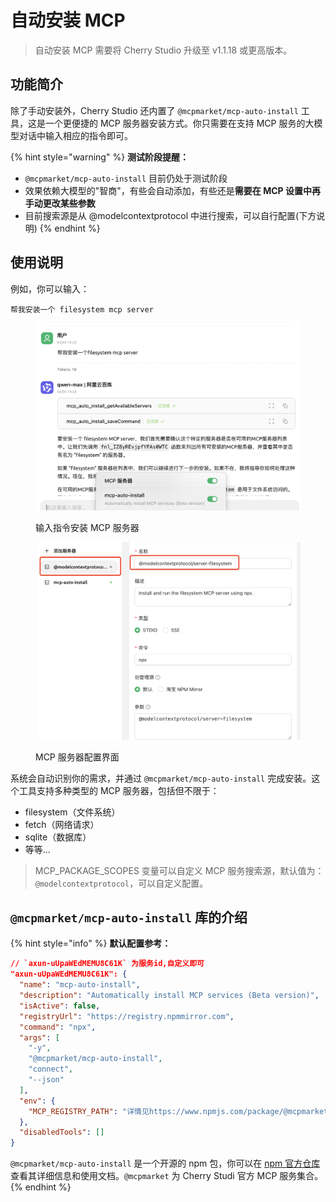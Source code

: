 # 自动安装 MCP

> 自动安装 MCP 需要将 Cherry Studio 升级至 v1.1.18 或更高版本。

## 功能简介

除了手动安装外，Cherry Studio 还内置了 `@mcpmarket/mcp-auto-install` 工具，这是一个更便捷的 MCP 服务器安装方式。你只需要在支持 MCP 服务的大模型对话中输入相应的指令即可。

{% hint style="warning" %}
**测试阶段提醒：**

* `@mcpmarket/mcp-auto-install` 目前仍处于测试阶段
* 效果依赖大模型的"智商"，有些会自动添加，有些还是**需要在 MCP 设置中再手动更改某些参数**
* 目前搜索源是从 @modelcontextprotocol 中进行搜索，可以自行配置(下方说明)
{% endhint %}

## 使用说明

例如，你可以输入：

```
帮我安装一个 filesystem mcp server
```

<figure><img src="../../.gitbook/assets/mcp-auto-install_shot1.png" alt=""><figcaption><p>输入指令安装 MCP 服务器</p></figcaption></figure>

<figure><img src="../../.gitbook/assets/mcp-auto-install_shot2.png" alt=""><figcaption><p>MCP 服务器配置界面</p></figcaption></figure>

系统会自动识别你的需求，并通过 `@mcpmarket/mcp-auto-install` 完成安装。这个工具支持多种类型的 MCP 服务器，包括但不限于：

* filesystem（文件系统）
* fetch（网络请求）
* sqlite（数据库）
* 等等...

> MCP\_PACKAGE\_SCOPES 变量可以自定义 MCP 服务搜索源，默认值为：`@modelcontextprotocol`，可以自定义配置。

## `@mcpmarket/mcp-auto-install` 库的介绍

{% hint style="info" %}
**默认配置参考：**

```json
// `axun-uUpaWEdMEMU8C61K` 为服务id,自定义即可
"axun-uUpaWEdMEMU8C61K": {
  "name": "mcp-auto-install",
  "description": "Automatically install MCP services (Beta version)",
  "isActive": false,
  "registryUrl": "https://registry.npmmirror.com",
  "command": "npx",
  "args": [
    "-y",
    "@mcpmarket/mcp-auto-install",
    "connect",
    "--json"
  ],
  "env": {
    "MCP_REGISTRY_PATH": "详情见https://www.npmjs.com/package/@mcpmarket/mcp-auto-install"
  },
  "disabledTools": []
}
```

`@mcpmarket/mcp-auto-install` 是一个开源的 npm 包，你可以在 [npm 官方仓库](https://www.npmjs.com/package/@mcpmarket/mcp-auto-install) 查看其详细信息和使用文档。`@mcpmarket` 为 Cherry Studi 官方 MCP 服务集合。
{% endhint %}
 